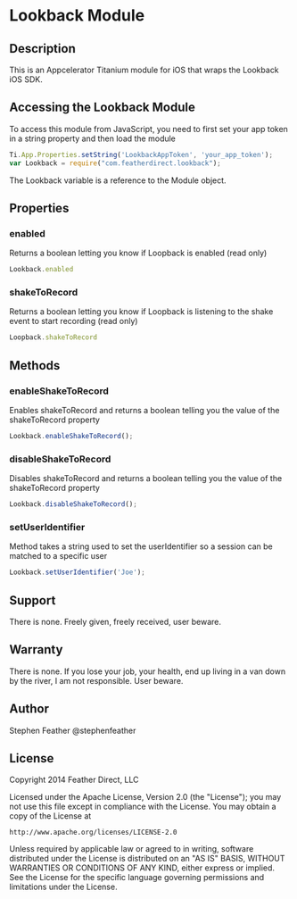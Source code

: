 # Lookback Module

## Description

This is an Appcelerator Titanium module for iOS that wraps the Lookback iOS SDK.

## Accessing the Lookback Module

To access this module from JavaScript, you need to first set your app token in a string property and then load the module

```javascript
Ti.App.Properties.setString('LookbackAppToken', 'your_app_token');
var Lookback = require("com.featherdirect.lookback");
```

The Lookback variable is a reference to the Module object.	

## Properties

### enabled

Returns a boolean letting you know if Loopback is enabled (read only)

```javascript
Lookback.enabled 
```

### shakeToRecord

Returns a boolean letting you know if Loopback is listening to the shake event to start recording (read only)

```javascript
Loopback.shakeToRecord
```

## Methods

### enableShakeToRecord

Enables shakeToRecord and returns a boolean telling you the value of the shakeToRecord property

```javascript
Lookback.enableShakeToRecord();
```

### disableShakeToRecord

Disables shakeToRecord and returns a boolean telling you the value of the shakeToRecord property

```javascript
Lookback.disableShakeToRecord();
```

### setUserIdentifier

Method takes a string used to set the userIdentifier so a session can be matched to a specific user

```javascript
Lookback.setUserIdentifier('Joe');
``` 

## Support

There is none. Freely given, freely received, user beware.

## Warranty

There is none.  If you lose your job, your health, end up living in a van down by the river, I am not responsible. User beware.

## Author

Stephen Feather
@stephenfeather

## License

Copyright 2014 Feather Direct, LLC

Licensed under the Apache License, Version 2.0 (the "License");
you may not use this file except in compliance with the License.
You may obtain a copy of the License at

    http://www.apache.org/licenses/LICENSE-2.0

Unless required by applicable law or agreed to in writing, software
distributed under the License is distributed on an "AS IS" BASIS,
WITHOUT WARRANTIES OR CONDITIONS OF ANY KIND, either express or implied.
See the License for the specific language governing permissions and
limitations under the License.
